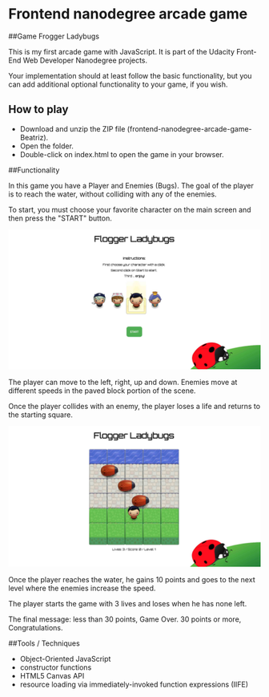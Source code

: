 Frontend nanodegree arcade game
===============================
       
       

##Game Frogger Ladybugs

This is my first arcade game with JavaScript. It is part of the Udacity Front-End Web Developer Nanodegree projects.

Your implementation should at least follow the basic functionality, but you can add additional optional functionality to your game, if you wish.

## How to play
* Download and unzip the ZIP file (frontend-nanodegree-arcade-game-Beatriz).
* Open the folder.
* Double-click on index.html to open the game in your browser.


##Functionality

In this game you have a Player and Enemies (Bugs). The goal of the player is to reach the water, without colliding with any of the enemies.

To start, you must choose your favorite character on the main screen and then press the "START" button.

![Alt Image Text](start.jpg)

The player can move to the left, right, up and down. Enemies move at different speeds in the paved block portion of the scene.

Once the player collides with an enemy, the player loses a life and returns to the starting square.

![Alt Image Text](game.jpg)

Once the player reaches the water, he gains 10 points and goes to the next level where the enemies increase the speed.

The player starts the game with 3 lives and loses when he has none left.

The final message: less than 30 points, Game Over. 30 points or more, Congratulations.

##Tools / Techniques
* Object-Oriented JavaScript
* constructor functions 
* HTML5 Canvas API
* resource loading via immediately-invoked function expressions (IIFE)

